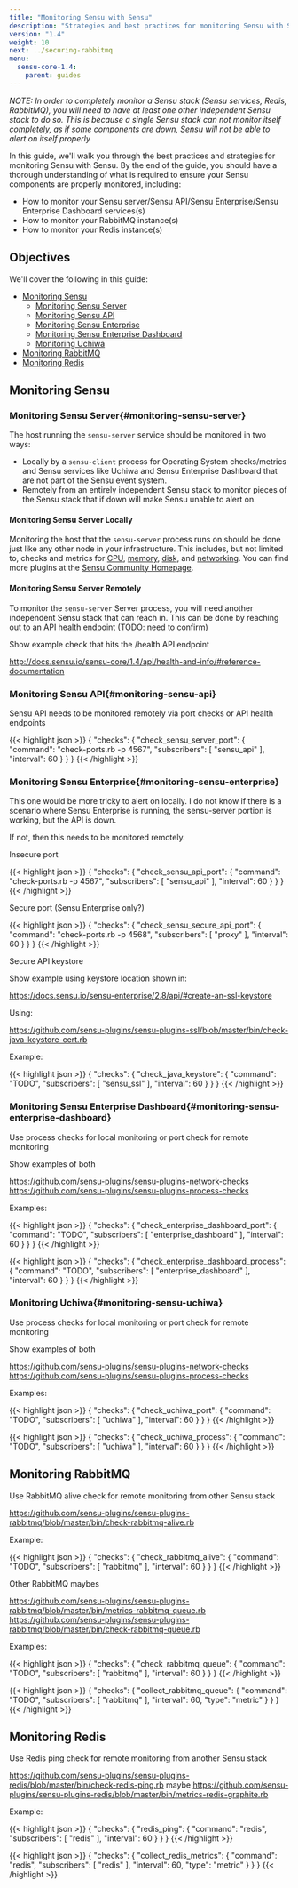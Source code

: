 ```yaml
---
title: "Monitoring Sensu with Sensu"
description: "Strategies and best practices for monitoring Sensu with Sensu"
version: "1.4"
weight: 10
next: ../securing-rabbitmq
menu:
  sensu-core-1.4:
    parent: guides
---
```


_NOTE: In order to completely monitor a Sensu stack (Sensu services, Redis, RabbitMQ), you will need to have at least one other independent Sensu stack to do so. This is because a single Sensu stack can not monitor itself completely, as if some components are down, Sensu will not be able to alert on itself properly_

In this guide, we'll walk you through the best practices and strategies for monitoring Sensu with Sensu. By the end of the guide, you should have a thorough understanding of what is required to ensure your Sensu components are properly monitored, including:

* How to monitor your Sensu server/Sensu API/Sensu Enterprise/Sensu Enterprise Dashboard services(s)
* How to monitor your RabbitMQ instance(s)
* How to monitor your Redis instance(s)

## Objectives

We'll cover the following in this guide:

* [Monitoring Sensu](#monitoring-sensu)
  * [Monitoring Sensu Server](#monitoring-sensu-server)
  * [Monitoring Sensu API](#monitoring-sensu-api)
  * [Monitoring Sensu Enterprise](#monitoring-sensu-enterprise)
  * [Monitoring Sensu Enterprise Dashboard](#monitoring-sensu-enterprise-dashboard)
  * [Monitoring Uchiwa](#monitoring-sensu-uchiwa)
* [Monitoring RabbitMQ](#monitoring-RabbitMQ)
* [Monitoring Redis](#monitoring-redis)

## Monitoring Sensu

### Monitoring Sensu Server{#monitoring-sensu-server}

The host running the `sensu-server` service should be monitored in two ways:

* Locally by a `sensu-client` process for Operating System checks/metrics and Sensu services like Uchiwa and Sensu Enterprise Dashboard that are not part of the Sensu event system.
* Remotely from an entirely independent Sensu stack to monitor pieces of the Sensu stack that if down will make Sensu unable to alert on. 

#### Monitoring Sensu Server Locally

Monitoring the host that the `sensu-server` process runs on should be done just like any other node in your infrastructure. This includes, but not limited to, checks and metrics for [CPU][1], [memory][2], [disk][3], and [networking][4]. You can find more plugins at the [Sensu Community Homepage][5].

#### Monitoring Sensu Server Remotely

To monitor the `sensu-server` Server process, you will need another independent Sensu stack that can reach in. This can be done by reaching out to an API health endpoint (TODO: need to confirm)

Show example check that hits the /health API endpoint

http://docs.sensu.io/sensu-core/1.4/api/health-and-info/#reference-documentation

### Monitoring Sensu API{#monitoring-sensu-api}

Sensu API needs to be monitored remotely via port checks or API health endpoints

{{< highlight json >}}
{
  "checks": {
    "check_sensu_server_port": {
      "command": "check-ports.rb -p 4567",
      "subscribers": [
        "sensu_api"
      ],
      "interval": 60
    }
  }
}
{{< /highlight >}}


### Monitoring Sensu Enterprise{#monitoring-sensu-enterprise}

This one would be more tricky to alert on locally. I do not know if there is a scenario where Sensu Enterprise is running, the sensu-server portion is working, but the API is down.

If not, then this needs to be monitored remotely.

Insecure port

{{< highlight json >}}
{
  "checks": {
    "check_sensu_api_port": {
      "command": "check-ports.rb -p 4567",
      "subscribers": [
        "sensu_api"
      ],
      "interval": 60
    }
  }
}
{{< /highlight >}}

Secure port (Sensu Enterprise only?)

{{< highlight json >}}
{
  "checks": {
    "check_sensu_secure_api_port": {
      "command": "check-ports.rb -p 4568",
      "subscribers": [
        "proxy"
      ],
      "interval": 60
    }
  }
}
{{< /highlight >}}


Secure API keystore

Show example using keystore location shown in:

https://docs.sensu.io/sensu-enterprise/2.8/api/#create-an-ssl-keystore

Using:

https://github.com/sensu-plugins/sensu-plugins-ssl/blob/master/bin/check-java-keystore-cert.rb

Example:

{{< highlight json >}}
{
  "checks": {
    "check_java_keystore": {
      "command": "TODO",
      "subscribers": [
        "sensu_ssl"
      ],
      "interval": 60
    }
  }
}
{{< /highlight >}}

### Monitoring Sensu Enterprise Dashboard{#monitoring-sensu-enterprise-dashboard}

Use process checks for local monitoring or port check for remote monitoring

Show examples of both

https://github.com/sensu-plugins/sensu-plugins-network-checks
https://github.com/sensu-plugins/sensu-plugins-process-checks

Examples:

{{< highlight json >}}
{
  "checks": {
    "check_enterprise_dashboard_port": {
      "command": "TODO",
      "subscribers": [
        "enterprise_dashboard"
      ],
      "interval": 60
    }
  }
}
{{< /highlight >}}

{{< highlight json >}}
{
  "checks": {
    "check_enterprise_dashboard_process": {
      "command": "TODO",
      "subscribers": [
        "enterprise_dashboard"
      ],
      "interval": 60
    }
  }
}
{{< /highlight >}}

### Monitoring Uchiwa{#monitoring-sensu-uchiwa}

Use process checks for local monitoring or port check for remote monitoring

Show examples of both

https://github.com/sensu-plugins/sensu-plugins-network-checks
https://github.com/sensu-plugins/sensu-plugins-process-checks

Examples:

{{< highlight json >}}
{
  "checks": {
    "check_uchiwa_port": {
      "command": "TODO",
      "subscribers": [
        "uchiwa"
      ],
      "interval": 60
    }
  }
}
{{< /highlight >}}

{{< highlight json >}}
{
  "checks": {
    "check_uchiwa_process": {
      "command": "TODO",
      "subscribers": [
        "uchiwa"
      ],
      "interval": 60
    }
  }
}
{{< /highlight >}}

## Monitoring RabbitMQ

Use RabbitMQ alive check for remote monitoring from other Sensu stack

https://github.com/sensu-plugins/sensu-plugins-rabbitmq/blob/master/bin/check-rabbitmq-alive.rb

Example:

{{< highlight json >}}
{
  "checks": {
    "check_rabbitmq_alive": {
      "command": "TODO",
      "subscribers": [
        "rabbitmq"
      ],
      "interval": 60
    }
  }
}
{{< /highlight >}}

Other RabbitMQ maybes

https://github.com/sensu-plugins/sensu-plugins-rabbitmq/blob/master/bin/metrics-rabbitmq-queue.rb
https://github.com/sensu-plugins/sensu-plugins-rabbitmq/blob/master/bin/check-rabbitmq-queue.rb

Examples:

{{< highlight json >}}
{
  "checks": {
    "check_rabbitmq_queue": {
      "command": "TODO",
      "subscribers": [
        "rabbitmq"
      ],
      "interval": 60
    }
  }
}
{{< /highlight >}}

{{< highlight json >}}
{
  "checks": {
    "collect_rabbitmq_queue": {
      "command": "TODO",
      "subscribers": [
        "rabbitmq"
      ],
      "interval": 60,
      "type": "metric"
    }
  }
}
{{< /highlight >}}

## Monitoring Redis

Use Redis ping check for remote monitoring from another Sensu stack

https://github.com/sensu-plugins/sensu-plugins-redis/blob/master/bin/check-redis-ping.rb
maybe https://github.com/sensu-plugins/sensu-plugins-redis/blob/master/bin/metrics-redis-graphite.rb

Example:

{{< highlight json >}}
{
  "checks": {
    "redis_ping": {
      "command": "redis",
      "subscribers": [
        "redis"
      ],
      "interval": 60
    }
  }
}
{{< /highlight >}}

{{< highlight json >}}
{
  "checks": {
    "collect_redis_metrics": {
      "command": "redis",
      "subscribers": [
        "redis"
      ],
      "interval": 60,
      "type": "metric"
    }
  }
}
{{< /highlight >}}

[1]: https://github.com/sensu-plugins/sensu-plugins-cpu-checks
[2]: https://github.com/sensu-plugins/sensu-plugins-memory-checks
[3]: https://github.com/sensu-plugins/sensu-plugins-disk-checks
[4]: https://github.com/sensu-plugins/sensu-plugins-network-checks
[5]: https://github.com/sensu-plugins
